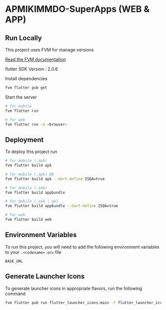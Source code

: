 
# APMIKIMMDO-SuperApps (WEB & APP)

## Run Locally

This project uses FVM for manage versions

[Read the FVM documentation](https://fvm.app)

flutter SDK Version : 2.0.6

Install dependencies

```sh
fvm flutter pub get
```

Start the server

```sh
# for mobile
fvm flutter run 
```

```sh
# for web
fvm flutter run -d <browser>
```


## Deployment

To deploy this project run

```sh
# for mobile (.apk)
fvm flutter build apk 
```

```sh
# for mobile (.apk) QA
fvm flutter build apk --dart-define ISQA=true
```

```sh
# for mobile (.aab)
fvm flutter build appbundle 
```

```sh
# for mobile (.aab | qa)
fvm flutter build appbundle --dart-define ISQA=true
```

```sh
# for web
fvm flutter build web 
```


## Environment Variables

To run this project, you will need to add the following environment variables to your `.<codename>.env` file

`BASE_URL`

## Generate Launcher Icons

To generate launcher icons in appropriate flavors, run the following command

```sh
fvm flutter pub run flutter_launcher_icons:main -f flutter_launcher_icons*
```